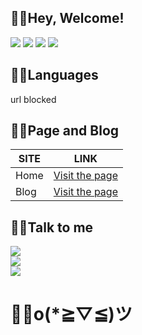 ## 😶‍🌫️Hey, Welcome!
![](https://img.shields.io/badge/Username-%E9%9B%AA%E4%B8%AD%E6%98%8E%E6%9C%88-blue)
![](https://img.shields.io/badge/Sex-Male-lightgrey)
![](https://img.shields.io/badge/Region-Chinese-red)
![](https://img.shields.io/badge/Language-Python-brightgreen)




## 😶‍🌫️Languages

<a>url blocked</a>

## 😶‍🌫️Page and Blog
|SITE|LINK|
|--|--|
|Home|[Visit the page](https://xn--fiqz59cpva341l.top/) |
|Blog|[Visit the page](https://blog.xn--fiqz59cpva341l.top/)|

## 😶‍🌫️Talk to me
![](https://img.shields.io/badge/Github-lswlc33-lightgrey?style=flat-square)  
![](https://img.shields.io/badge/Telegram-xzmy__reply__bot-blue?style=flat-square)  
![](https://img.shields.io/badge/Email-lswlc33%40outlook.com-brightgreen?style=flat-square)  



# 😶‍🌫️o(*≧▽≦)ツ



